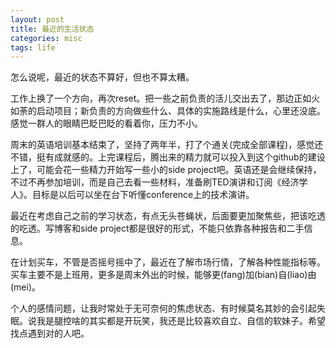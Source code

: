 ```yaml
---
layout: post
title: 最近的生活状态
categories: misc
tags: life
---
```


怎么说呢，最近的状态不算好，但也不算太糟。

工作上换了一个方向，再次reset。把一些之前负责的活儿交出去了，那边正如火如荼的启动项目；新负责的方向做些什么、具体的实施路线是什么，心里还没底。感觉一群人的眼睛巴眨巴眨的看着你，压力不小。

周末的英语培训基本结束了，坚持了两年半，打了个通关(完成全部课程)，感觉还不错，挺有成就感的。上完课程后，腾出来的精力就可以投入到这个github的建设上了，可能会花一些精力开始写一些小的side project吧。英语还是会继续保持，不过不再参加培训，而是自己去看一些材料，准备刷TED演讲和订阅《经济学人》。目标是以后可以坐在台下听懂conference上的技术演讲。

最近在考虑自己之前的学习状态，有点无头苍蝇状，后面要更加聚焦些，把该吃透的吃透。写博客和side project都是很好的形式，不能只依靠各种报告和二手信息。

在计划买车，不管是否摇号摇中了，最近在了解市场行情，了解各种性能指标等。买车主要不是上班用，更多是周末外出的时候，能够更(fang)加(bian)自(liao)由(mei)。

个人的感情问题，让我时常处于无可奈何的焦虑状态、有时候莫名其妙的会引起失眠。说我是腿控啥的其实都是开玩笑，我还是比较喜欢自立、自信的软妹子。希望找点遇到对的人吧。
